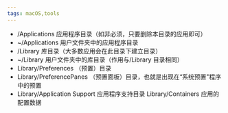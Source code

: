 ```yaml
---
tags: macOS,tools
---
```


- /Applications 应用程序目录（如非必须，只要删除本目录的应用即可） 
- ~/Applications 用户文件夹中的应用程序目录 
- /Library 库目录（大多数应用会在此目录下建立目录） 
- ~/Library 用户文件夹中的库目录（作用与/Library 目录相同） 
- Library/Preferences （预置）目录 
- Library/PreferencePanes （预置面板）目录，也就是出现在“系统预置"程序中的预置 
- Library/Application Support 应用程序支持目录 Library/Containers 应用的配置数据